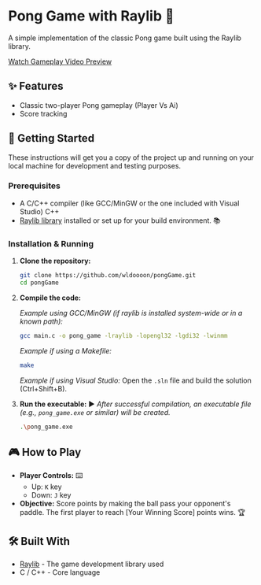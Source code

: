 # Pong Game with Raylib 🏓

A simple implementation of the classic Pong game built using the Raylib library.

[Watch Gameplay Video Preview](gif/gameplay.gif)


## ✨ Features

*   Classic two-player Pong gameplay (Player Vs Ai)
*   Score tracking

## 🚀 Getting Started

These instructions will get you a copy of the project up and running on your local machine for development and testing purposes.

### Prerequisites

*   A C/C++ compiler (like GCC/MinGW or the one included with Visual Studio)  C++
*   [Raylib library](https://github.com/raysan5/raylib) installed or set up for your build environment. 📚

### Installation & Running

1.  **Clone the repository:**
    ```bash
    git clone https://github.com/wldoooon/pongGame.git
    cd pongGame
    ```
2.  **Compile the code:**

    *Example using GCC/MinGW (if raylib is installed system-wide or in a known path):*
    ```bash
    gcc main.c -o pong_game -lraylib -lopengl32 -lgdi32 -lwinmm
    ```
    *Example if using a Makefile:*
    ```bash
    make
    ```
    *Example if using Visual Studio:*
    Open the `.sln` file and build the solution (Ctrl+Shift+B).

3.  **Run the executable:** ▶️
    *After successful compilation, an executable file (e.g., `pong_game.exe` or similar) will be created.*
    ```bash
    .\pong_game.exe
    ```


## 🎮 How to Play

*   **Player Controls:** ⌨️
    *   Up: `K` key
    *   Down: `J` key
*   **Objective:** Score points by making the ball pass your opponent's paddle. The first player to reach [Your Winning Score] points wins. 🏆

## 🛠️ Built With

*   [Raylib](https://www.raylib.com/) - The game development library used
*   C / C++ - Core language
